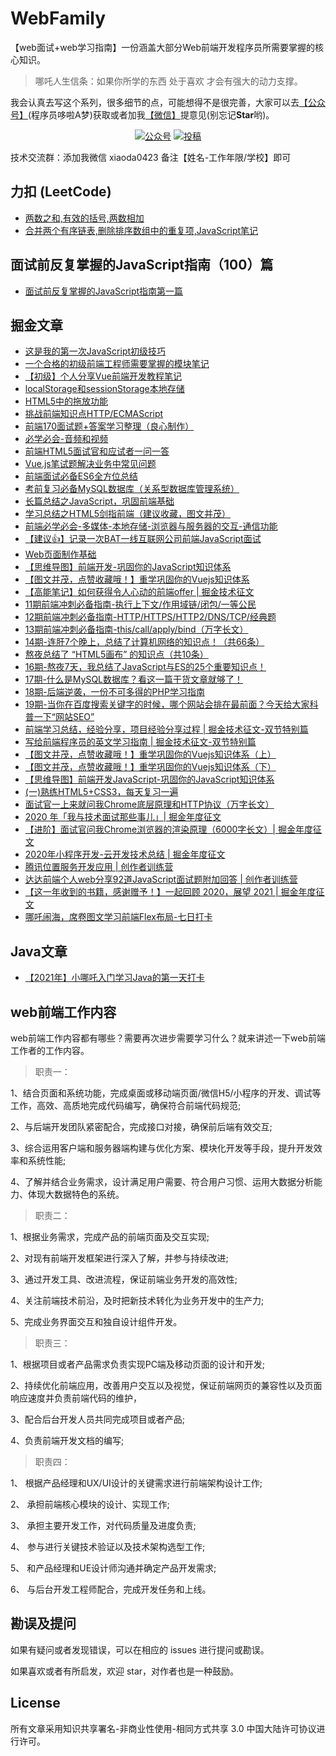 # WebFamily
【web面试+web学习指南】一份涵盖大部分Web前端开发程序员所需要掌握的核心知识。

> 哪吒人生信条：如果你所学的东西 处于喜欢 才会有强大的动力支撑。

我会认真去写这个系列，很多细节的点，可能想得不是很完善，大家可以去[【公众号】](#公众号)(程序员哆啦A梦)获取或者加我[【微信】](#微信)提意见(别忘记**Star**哟)。

<p align="center">
  <a href="https://juejin.cn/user/1451011081249175"><img src="https://img.shields.io/badge/juejin-掘金-blue.svg" alt="公众号"></a>
  <a href="https://blog.csdn.net/qq_36232611?spm=1000.2115.3001.5343"><img src="https://img.shields.io/badge/csdn-CSDN-red.svg" alt="投稿"></a>
</p>

技术交流群：添加我微信  xiaoda0423  备注【姓名-工作年限/学校】即可

## 力扣 (LeetCode)

- [两数之和,有效的括号,两数相加](https://juejin.cn/post/6934840493352157197)
- [合并两个有序链表,删除排序数组中的重复项,JavaScript笔记](https://juejin.cn/post/6935212632173445151)

## 面试前反复掌握的JavaScript指南（100）篇

- [面试前反复掌握的JavaScript指南第一篇]()

## 掘金文章

- [这是我的第一次JavaScript初级技巧](https://juejin.cn/post/6929701436276097032)
- [一个合格的初级前端工程师需要掌握的模块笔记](https://juejin.cn/post/6925197705832562696/)
- [【初级】个人分享Vue前端开发教程笔记](https://juejin.cn/post/6923946134025191432)
- [localStorage和sessionStorage本地存储](https://juejin.cn/post/6923331849708109838#heading-20)
- [HTML5中的拖放功能](https://juejin.cn/post/6922602775947771911)
- [挑战前端知识点HTTP/ECMAScript](https://juejin.cn/post/6918735942710722574)
- [前端170面试题+答案学习整理（良心制作）](https://juejin.cn/post/6917635279423537165)
- [必学必会-音频和视频](https://juejin.cn/post/6918011549231775751)
- [前端HTML5面试官和应试者一问一答](https://juejin.cn/post/6917044041863397383)
- [Vue.js笔试题解决业务中常见问题](https://juejin.cn/post/6916664414422695949)
- [前端面试必备ES6全方位总结](https://juejin.cn/post/6844904067764846600)
- [考前复习必备MySQL数据库（关系型数据库管理系统）](https://juejin.cn/post/6844904070621331470)
- [长篇总结之JavaScript，巩固前端基础](https://juejin.cn/post/6844904078934278158)
- [学习总结之HTML5剑指前端（建议收藏，图文并茂）](https://juejin.cn/post/6844904082629459975)
- [前端必学必会-多媒体-本地存储-浏览器与服务器的交互-通信功能](https://juejin.cn/post/6844904084592394253)
- [【建议👍】记录一次BAT一线互联网公司前端JavaScript面试](https://juejin.cn/post/6844904090225360904)
- [Web页面制作基础](https://juejin.cn/post/6844904104712470535)
- [【思维导图】前端开发-巩固你的JavaScript知识体系](https://juejin.cn/post/6844904106243391495)
- [【图文并茂，点赞收藏哦！】重学巩固你的Vuejs知识体系](https://juejin.cn/post/6844904117337341959)
- [【高能笔记】如何获得令人心动的前端offer | 掘金技术征文](https://juejin.cn/post/6844904159414583303)
- [11期前端冲刺必备指南-执行上下文/作用域链/闭包/一等公民](https://juejin.cn/post/6844904161532706823)
- [12期前端冲刺必备指南-HTTP/HTTPS/HTTP2/DNS/TCP/经典题](https://juejin.cn/post/6844904163453714445)
- [13期前端冲刺必备指南-this/call/apply/bind（万字长文）](https://juejin.cn/post/6844904186069401607)
- [14期-连肝7个晚上，总结了计算机网络的知识点！（共66条）](https://juejin.cn/post/6850037263116533773)
- [熬夜总结了 “HTML5画布” 的知识点（共10条）](https://juejin.cn/post/6855448306517344263)
- [16期-熬夜7天，我总结了JavaScript与ES的25个重要知识点！](https://juejin.cn/post/6872521948015329293)
- [17期-什么是MySQL数据库？看这一篇干货文章就够了！](https://juejin.cn/post/6873260361840066568)
- [18期-后端逆袭，一份不可多得的PHP学习指南](https://juejin.cn/post/6875524267069734926)
- [19期-当你在百度搜索关键字的时候，哪个网站会排在最前面？今天给大家科普一下“网站SEO”](https://juejin.cn/post/6878164870811484173)
- [前端学习总结，经验分享，项目经验分享过程 | 掘金技术征文-双节特别篇](https://juejin.cn/post/6878889170790514695)
- [写给前端程序员的英文学习指南 | 掘金技术征文-双节特别篇](https://juejin.cn/post/6881058295348461575)
- [【图文并茂，点赞收藏哦！】重学巩固你的Vuejs知识体系（上）](https://juejin.cn/post/6885134472929345544)
- [【图文并茂，点赞收藏哦！】重学巩固你的Vuejs知识体系（下）](https://juejin.cn/post/6885134945929412615)
- [【思维导图】前端开发JavaScript-巩固你的JavaScript知识体系](https://juejin.cn/post/6885538562180120583)
- [(一)熟练HTML5+CSS3，每天复习一遍](https://juejin.cn/post/6887002831661121549)
- [面试官一上来就问我Chrome底层原理和HTTP协议（万字长文）](https://juejin.cn/post/6900724539833516040)
- [2020 年「我与技术面试那些事儿」| 掘金年度征文](https://juejin.cn/post/6902220205910179854)
- [【进阶】面试官问我Chrome浏览器的渲染原理（6000字长文）| 掘金年度征文](https://juejin.cn/post/6905946191193325582)
- [2020年小程序开发-云开发技术总结 | 掘金年度征文](https://juejin.cn/post/6907612752777641991)
- [腾讯位置服务开发应用 | 创作者训练营](https://juejin.cn/post/6909784318856396808)
- [达达前端个人web分享92道JavaScript面试题附加回答 | 创作者训练营](https://juejin.cn/post/6913480482638266382)
- [【这一年收到的书籍，感谢赠予！】一起回顾 2020，展望 2021 | 掘金年度征文](https://juejin.cn/post/6915030556430303246)
- [哪吒闹海，席卷图文学习前端Flex布局-七日打卡](https://juejin.cn/post/6916162359765663752)

## Java文章
- [【2021年】小哪吒入门学习Java的第一天打卡](https://juejin.cn/post/6918306087795949582)

## web前端工作内容

web前端工作内容都有哪些？需要再次进步需要学习什么？就来讲述一下web前端工作者的工作内容。

> 职责一：

1、结合页面和系统功能，完成桌面或移动端页面/微信H5/小程序的开发、调试等工作，高效、高质地完成代码编写，确保符合前端代码规范;

2、与后端开发团队紧密配合，完成接口对接，确保前后端有效交互;

3、综合运用客户端和服务器端构建与优化方案、模块化开发等手段，提升开发效率和系统性能;

4、了解并结合业务需求，设计满足用户需要、符合用户习惯、运用大数据分析能力、体现大数据特色的系统。

> 职责二：

1、根据业务需求，完成产品的前端页面及交互实现;

2、对现有前端开发框架进行深入了解，并参与持续改进;

3、通过开发工具、改进流程，保证前端业务开发的高效性;

4、关注前端技术前沿，及时把新技术转化为业务开发中的生产力;

5、完成业务界面交互和独自设计组件开发。

> 职责三：

1、根据项目或者产品需求负责实现PC端及移动页面的设计和开发;

2、持续优化前端应用，改善用户交互以及视觉，保证前端网页的兼容性以及页面响应速度并负责前端代码的维护，

3、配合后台开发人员共同完成项目或者产品;

4、负责前端开发文档的编写;

> 职责四：

1、 根据产品经理和UX/UI设计的关键需求进行前端架构设计工作;

2、 承担前端核心模块的设计、实现工作;

3、 承担主要开发工作，对代码质量及进度负责;

4、 参与进行关键技术验证以及技术架构选型工作;

5、 和产品经理和UE设计师沟通并确定产品开发需求;

6、 与后台开发工程师配合，完成开发任务和上线。


## 勘误及提问

如果有疑问或者发现错误，可以在相应的 issues 进行提问或勘误。

如果喜欢或者有所启发，欢迎 star，对作者也是一种鼓励。

## License

所有文章采用知识共享署名-非商业性使用-相同方式共享 3.0 中国大陆许可协议进行许可。








